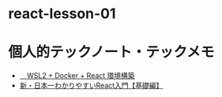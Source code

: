 # react-lesson-01

# 個人的テックノート・テックメモ


- [　WSL2 + Docker + React 環境構築](./personal_notes/react_on_wsl.md)
- [新・日本一わかりやすいReact入門【基礎編】](./personal_notes/ReactBasics.md)




